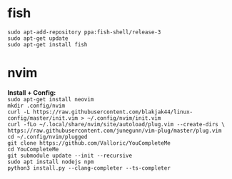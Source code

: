 # fish
``sudo apt-add-repository ppa:fish-shell/release-3``<br>
``sudo apt-get update``<br>
``sudo apt-get install fish``<br>

# nvim

<b>Install + Config:</b><br>
``sudo apt-get install neovim``<br>
``mkdir .config/nvim``<br>
``curl -L https://raw.githubusercontent.com/blakjak44/linux-config/master/init.vim > ~/.config/nvim/init.vim``<br>
``curl -fLo ~/.local/share/nvim/site/autoload/plug.vim --create-dirs \
    https://raw.githubusercontent.com/junegunn/vim-plug/master/plug.vim``<br>
``cd ~/.config/nvim/plugged``<br>
``git clone https://github.com/Valloric/YouCompleteMe``<br>
``cd YouCompleteMe``<br>
``git submodule update --init --recursive``<br>
``sudo apt install nodejs npm``<br>
``python3 install.py --clang-completer --ts-completer``<br>
